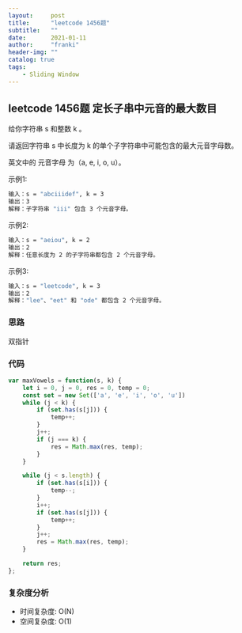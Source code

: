 ```yaml
---
layout:     post
title:      "leetcode 1456题"
subtitle:   ""
date:       2021-01-11
author:     "franki"
header-img: ""
catalog: true
tags:
    - Sliding Window
---
```


## leetcode 1456题 定长子串中元音的最大数目

给你字符串 s 和整数 k 。

请返回字符串 s 中长度为 k 的单个子字符串中可能包含的最大元音字母数。

英文中的 元音字母 为（a, e, i, o, u）。

示例1:

```bash
输入：s = "abciiidef", k = 3
输出：3
解释：子字符串 "iii" 包含 3 个元音字母。
```

示例2:

```bash
输入：s = "aeiou", k = 2
输出：2
解释：任意长度为 2 的子字符串都包含 2 个元音字母。
```

示例3:

```bash
输入：s = "leetcode", k = 3
输出：2
解释："lee"、"eet" 和 "ode" 都包含 2 个元音字母。
```

### 思路

双指针

### 代码

```js
var maxVowels = function(s, k) {
    let i = 0, j = 0, res = 0, temp = 0;
    const set = new Set(['a', 'e', 'i', 'o', 'u'])
    while (j < k) {
        if (set.has(s[j])) {
            temp++;
        }
        j++;
        if (j === k) {
            res = Math.max(res, temp);
        }
    }

    while (j < s.length) {
        if (set.has(s[i])) {
            temp--;
        }
        i++;
        if (set.has(s[j])) {
            temp++;
        }
        j++;
        res = Math.max(res, temp);
    }

    return res;
};
```

### 复杂度分析

- 时间复杂度: O(N)
- 空间复杂度: O(1)
